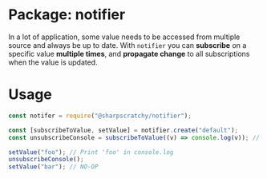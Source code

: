 # Package: notifier

In a lot of application, some value needs to be accessed from multiple source and always be up to date.
With `notifier` you can **subscribe** on a specific value **multiple times**, and **propagate change** to all subscriptions when the value is updated.

# Usage

```js
const notifer = require("@sharpscratchy/notifier");

const [subscribeToValue, setValue] = notifier.create("default");
const unsubscribeConsole = subscribeToValue((v) => console.log(v)); // Print 'default' in console.log

setValue("foo"); // Print 'foo' in console.log
unsubscribeConsole();
setValue("bar"); // NO-OP
```
